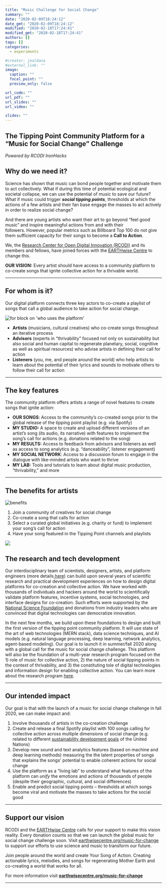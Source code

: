 ```yaml
---
title: "Music Challenge for Social Change"
summary: ""
date: "2020-02-09T18:24:12"
date_gmt: "2020-02-09T18:24:12"
modified: "2020-02-18T17:24:41"
modified_gmt: "2020-02-18T17:24:41"
authors: []
tags: []
categories:
  - experiments

#creator: jealdana
#external_link: ""
image:
  caption: ""
  focal_point: ""
  preview_only: false

url_code: ""
url_pdf: ""
url_slides: ""
url_video: ""

slides: ""
---
```

## The Tipping Point Community Platform for a &#x201C;Music for Social Change&#x201D; Challenge

*Powered by RCODI IronHacks*

## Why do we need it?

Science has shown that music can bond people together and motivate them to act collectively. What if during this time of potential ecological and societal collapse, we can use the potential of music to save our future? What if music could trigger ***social tipping points***, thresholds at which the actions of a few artists and their fan base engage the masses to act actively in order to realize social change?

And there are young artists who want their art to go beyond &#x201C;feel good music&#x201D; and inspire meaningful actions from and with their followers.&#xA0;However, popular metrics such as Billboard Top 100 do not give them sufficient capacity for their songs to become a **Call to Action**.

We, the [Research Center for Open Digital Innovation  (RCODI)](http://www.rcodi.org) and its members and fellows, have joined forces with the [EARTHwise Centre](http://www.earthwisecenter.org) to change this.  

**OUR VISION:**  Every artist should have access to a community platform to co-create songs that ignite collective action for a thrivable world.

---

## **For whom is it?**

Our digital platform connects three key actors to co-create a playlist of songs that call a global audience to take action for social change.

![for block on &apos;who uses the platform&apos;](./globe-black-and-white-world-clip-art-earth-black-and-white.png)

- **Artists**
(musicians, cultural creatives) who co-create songs throughout an iterative process
- **Advisors**
 (experts in &#x201C;thrivability&#x201D; focused not only on sustainability but also social and human capital to regenerate planetary, social, cognitive as well as spiritual resources) who advise artists in defining their call for action
- **Listeners**
(you, me, and people around the world) who help artists to learn about the potential of their lyrics and sounds to motivate others to follow their call for action

---

## **The key features**

The community platform offers artists a range of novel features to create songs that ignite action:

- **OUR SONGS**: Access to the community&#x2019;s co-created songs prior to the global release of the tipping point playlist (e.g. via Spotify)
- **MY STUDIO:** A space to create and upload different versions of an artist&#x2019;s song (its audio, its narrative) with features to implement the song&#x2019;s call for actions (e.g. donations related to the song)
- **MY RESULTS:** Access to feedback from advisors and listeners as well as access to song analytics (e.g.
&#x201C;danceability&#x201D;, listener engagement)
- **MY SOCIAL NETWORK**: Access to a discussion forum to engage in the dialogue with like-minded artists who want to thrive
- **MY LAB:** Tools and tutorials to learn about digital music production, &#x201C;thrivability,&#x201D; and more

---

## The benefits for artists

![benefits](./thrive-spotify.png)

1. Join a community of creatives for social change
2. Co-create a song that calls for action
3. Select a curated global initiatives  (e.g. charity or fund) to implement your song&#x2019;s call for action
4. Have your song featured in the Tipping Point channels and playlists

![](./bg-pattern-blue-dots.jpg)

## The research and tech development

Our interdisciplinary team of scientists, designers, artists, and platform engineers (more details[ here](https://docs.google.com/presentation/d/1n-Fgy11di6IUmD8QZKqbZMjFCTDsacnTp8DyCqJSbhc/edit?usp=sharing)) can build upon several years of scientific research and practical development experiences on how to design digital platforms for co-creation and collective action. We have worked with thousands of individuals and hackers around the world to scientifically validate platform features, incentive systems, social technologies, and interface designs for co-creation. Such efforts were supported by the [National Science Foundation](http://www.nsf.org) and donations from industry leaders who are convinced that digital technologies can democratize innovation.

In the next few months, we build upon these foundations to design and built the first version of the tipping point community platform. It will use state of the art of web technologies (MERN stack), data science techniques, and AI models (e.g. natural language processing, deep learning, network analytics, agent-based modeling). Our goal is to launch it in summer/fall 2020 along with a global call for the music for social change challenge. This platform will also be the foundation of a multi-year research program focused on the 1) role of music for collective action, 2) the nature of social tipping points in the context of thrivability, and 3) the constituting tole of digital technologies and information design for enabling collective action. You can learn more about the research program [here](https://docs.google.com/presentation/d/1n-Fgy11di6IUmD8QZKqbZMjFCTDsacnTp8DyCqJSbhc/edit?usp=sharing).  

---

## Our intended impact

Our goal is that with the launch of a music for social change challenge in fall 2020, we can make impact and:

1. Involve thousands of artists in the co-creation challenge
2. Create and release a final Spotify playlist with 100 songs calling for collective action across multiple dimensions of social change (e.g. related to different [sustainability development goals](https://sustainabledevelopment.un.org/sdgs) of the United Nations)
3. Develop new sound and text analytics features (based on machine and deep learning methods) measuring the the latent properties of songs that explains the songs&#x2019; potential to enable coherent actions for social change
4. Use the platform as a &#x201C;living lab&#x201D; to understand what features of the platform can *unify* the emotions and actions of thousands of people (despite their geographic, cultural, and social differences)
5. Enable and predict social tipping points &#x2013; thresholds at which songs become viral and motivate the masses to take actions for the social good

---

## Support our vision

RCODI and the [EARTHwise Centre](http://www.earthwise.org) calls for your support to make this vision reality. Every donation counts so that we can launch the global music for social change challenge soon. Visit [earthwisecentre.org/music-for-change](https://www.earthwisecentre.org/music-for-change) to support our efforts to use science and music to transform our future.

Join people around the world and create Your Song of Action. Creating actionable lyrics, melodies, and songs for regenerating Mother Earth and co-creating a world that works for all.

For more information visit [**earthwisecentre.org/music-for-change**](https://www.earthwisecentre.org/music-for-change)

---
